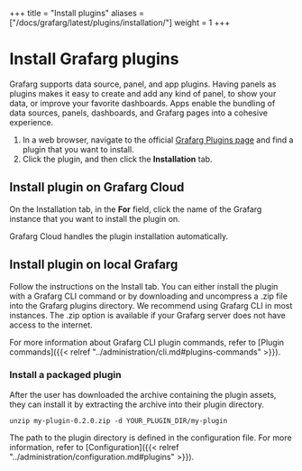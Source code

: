 +++
title = "Install plugins"
aliases = ["/docs/grafarg/latest/plugins/installation/"]
weight = 1
+++

# Install Grafarg plugins

Grafarg supports data source, panel, and app plugins. Having panels as plugins makes it easy to create and add any kind of panel, to show your data, or improve your favorite dashboards. Apps enable the bundling of data sources, panels, dashboards, and Grafarg pages into a cohesive experience.

1. In a web browser, navigate to the official [Grafarg Plugins page](https://grafarg.com/plugins) and find a plugin that you want to install.
1. Click the plugin, and then click the **Installation** tab.

## Install plugin on Grafarg Cloud

On the Installation tab, in the **For** field, click the name of the Grafarg instance that you want to install the plugin on.

Grafarg Cloud handles the plugin installation automatically.

## Install plugin on local Grafarg

Follow the instructions on the Install tab. You can either install the plugin with a Grafarg CLI command or by downloading and uncompress a .zip file into the Grafarg plugins directory. We recommend using Grafarg CLI in most instances. The .zip option is available if your Grafarg server does not have access to the internet.

For more information about Grafarg CLI plugin commands, refer to [Plugin commands]({{< relref "../administration/cli.md#plugins-commands" >}}).

### Install a packaged plugin

After the user has downloaded the archive containing the plugin assets, they can install it by extracting the archive into their plugin directory.

```
unzip my-plugin-0.2.0.zip -d YOUR_PLUGIN_DIR/my-plugin
```

The path to the plugin directory is defined in the configuration file. For more information, refer to [Configuration]({{< relref "../administration/configuration.md#plugins" >}}).
